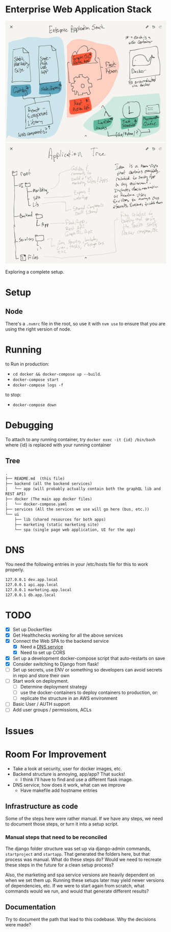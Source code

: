 # Enterprise Web Application Stack

![Plan](IMG_0037.PNG)
![Directories](IMG_0038.PNG)

Exploring a complete setup.


# Setup

## Node

There's a `.nvmrc` file in the root, so use it with `nvm use` to ensure that
you are using the right version of node.


# Running

to Run in production:
- `cd docker && docker-compose up --build`.
- `docker-compose start`
- `docker-compose logs -f`

to stop:
- `docker-compose down`

# Debugging

To attach to any running container, try
`docker exec -it {id} /bin/bash`
where {id} is replaced with your running container

## Tree

```
.
├── README.md  (this file)
├── backend (all the backend services)
│   └── app (will probably actually contain both the graphQL lib and REST API)
├── docker (The main app docker files)
│   └── docker-compose.yaml
├── services (All the services we use will go here (bus, etc.))
└── ui
    ├── lib (shared resources for both apps)
    ├── marketing (static marketing site)
    └── spa (single page web application, UI for the app)
```

# DNS

You need the following entries in your /etc/hosts file for this to work properly.

```
127.0.0.1 dev.app.local
127.0.0.1 api.app.local
127.0.0.1 marketing.app.local
127.0.0.1 db.app.local
```

# TODO

- [x] Set up Dockerfiles
- [x] Get Healthchecks working for all the above services
- [x] Connect the Web SPA to the backend service
  - [x] Need a [DNS service](https://medium.com/@juan_cortes/local-domains-through-nginx-proxy-and-docker-13d97ee8c010)
  - [x] Need to set up CORS
- [x] Set up a development docker-compose script that auto-restarts on save
- [x] Consider switching to Django from flask!
- [ ] Set up secrets, use ENV or something so developers can avoid secrets in repo and store their own
- [ ] Start work on deployment.
  - [ ] Determine deployment strategy
  - [ ] use the docker-containers to deploy containers to production, or:
  - [ ] replicate the structure in an AWS environment
- [ ] Basic User / AUTH support
- [ ] Add user groups / permissions, ACLs

# Issues


# Room For Improvement

- Take a look at security, user for docker images, etc.
- Backend structure is annoying, app/app? That sucks!
  - I think I'll have to find and use a different flask image.
- DNS service, how does it work, what can we improve
  - Have makefile add hostname entries

## Infrastructure as code

Some of the steps here were rather manual. If we have any steps, we need to document
those steps, or turn it into a setup script.

### Manual steps that need to be reconciled

The django folder structure was set up via django-admin commands,
`startproject` and `startapp`. That generated the folders here, but
that process was manual. What do these steps do? Would we need to
recreate these steps in the future for a clean setup process?

Also, the marketing and spa service versions are heavily dependent on when
we set them up. Running these setups later may yield newer versions of
dependencies, etc. If we were to start again from scratch, what commands
would we run, and would that generate different results?

## Documentation

Try to document the path that lead to this codebase. Why the decisions were made?
